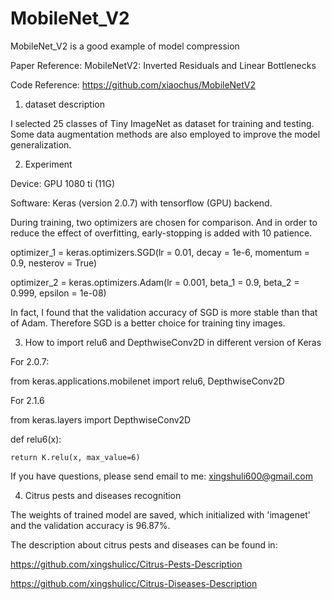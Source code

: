 # MobileNet_V2
MobileNet_V2 is a good example of model compression


Paper Reference: MobileNetV2: Inverted Residuals and Linear Bottlenecks

Code Reference: https://github.com/xiaochus/MobileNetV2

1. dataset description

I selected 25 classes of Tiny ImageNet as dataset for training and testing. Some data augmentation methods are also employed
to improve the model generalization.


2. Experiment

Device: GPU 1080 ti (11G)

Software: Keras (version 2.0.7) with tensorflow (GPU) backend.

During training, two optimizers are chosen for comparison. And in order to reduce the effect of overfitting, early-stopping is
added with 10 patience.

optimizer_1 = keras.optimizers.SGD(lr = 0.01, decay = 1e-6, momentum = 0.9, nesterov = True)

optimizer_2 = keras.optimizers.Adam(lr = 0.001, beta_1 = 0.9, beta_2 = 0.999, epsilon = 1e-08)

In fact, I found that the validation accuracy of SGD is more stable than that of Adam. Therefore SGD is a better choice for training 
tiny images.

3. How to import relu6 and DepthwiseConv2D in different version of Keras

For 2.0.7:

from keras.applications.mobilenet import relu6, DepthwiseConv2D

For 2.1.6

from keras.layers import DepthwiseConv2D

def relu6(x):

    return K.relu(x, max_value=6)


If you have questions, please send email to me: xingshuli600@gmail.com

4. Citrus pests and diseases recognition

The weights of trained model are saved, which initialized with 'imagenet' and the validation accuracy is 96.87%.

The description about citrus pests and diseases can be found in:

https://github.com/xingshulicc/Citrus-Pests-Description

https://github.com/xingshulicc/Citrus-Diseases-Description

